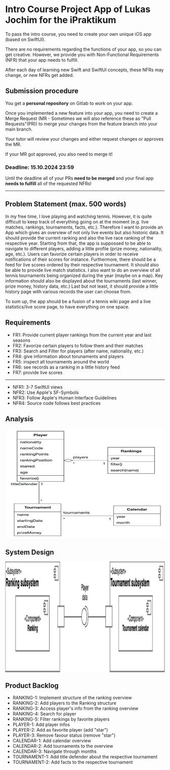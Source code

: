 # Intro Course Project App of Lukas Jochim for the iPraktikum

To pass the intro course, you need to create your own unique iOS app (based on SwiftUI).

There are no requirements regarding the functions of your app, so you can get creative.
However, we provide you with Non-Functional Requirements (NFR) that your app needs to fulfill.

After each day of learning new Swift and SwiftUI concepts, these NFRs may change, or new NFRs get added.

## Submission procedure

You get a **personal repository** on Gitlab to work on your app.

Once you implemented a new feature into your app, you need to create a Merge Request (MR - Sometimes we will also reference these as "Pull Requests"(PR)) to merge your changes from the feature branch into your main branch.

Your tutor will review your changes and either request changes or approves the MR.

If your MR got approved, you also need to merge it!

### Deadline: **15.10.2024 23:59**

Until the deadline all of your PRs **need to be merged** and your final app **needs to fulfill** all of the requested NFRs!

---

## Problem Statement (max. 500 words)

In my free time, I love playing and watching tennis. However, it is quite difficult to keep track of everything going on at the moment (e.g. live matches, rankings, tournaments, facts, etc.). Therefore I want to provide an App which gives an overview of not only live events but also historic data. 
It should provide the current ranking and also the live race ranking of the respective year. Starting from that, the app is suppossed to be able to navigate to different players, adding a little profile (prize money, nationality, age, etc.). Users can favorize certain players in order to receive notifications of their scores for instance.
Furthermore, there should be a feed for live scores ordered by their respective tournament. It should also be able to provide live match statistics. 
I also want to do an overview of all tennis tournaments being organized during the year (maybe on a map). Key information should also be displayed about the tournaments (last winner, prize money, history data, etc.)
Last but not least, it should provide a little history page with various records the user can choose from. 

To sum up, the app should be a fusion of a tennis wiki page and a live statistics/live score page, to have everything on one space.

## Requirements


- FR1: Provide current player rankings from the current year and last seasons 
- FR2: Favorize certain players to follow them and their matches
- FR3: Search and Filter for players (after name, nationality, etc.)
- FR4: give information about torunaments and players 
- FR5: inspect all tournaments around the world 
- FR6: see records as a ranking in a little history feed
- FR7: provide live scores 

-------------------------------------------------------------------------
- NFR1: 3-7 SwiftUI views 
- NFR2: Use Apple's SF-Symbols 
- NFR3: Follow Apple's Human Interface Guidelines 
- NFR4: Source code follows best practices

## Analysis

<img src="UMLClassDiagram.png" align="center" height="350" width="600"/>

## System Design

<img src="SystemDesign.png" align="center" height="350" width="600"/> 

## Product Backlog

- RANKING-1: Implement structure of the ranking overview
- RANKING-2: Add players to the Ranking structure 
- RANKING-3: Access player's info from the ranking overview 
- RANKING-4: Search for player 
- RANKING-5: Filter rankings by favorite players
- PLAYER-1: Add player infos 
- PLAYER-2: Add as favorite player (add "star")
- PLAYER-3: Remove favour status (remove "star") 
- CALENDAR-1: Add calendar overview 
- CALENDAR-2: Add tournaments to the overview 
- CALENDAR-3: Navigate through months 
- TOURNAMENT-1: Add title defender about the respective tournament
- TOURNAMENT-2: Add facts to the respective tournament
